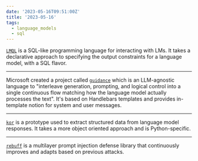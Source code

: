 ```yaml
---
date: '2023-05-16T09:51:00Z'
title: '2023-05-16'
tags:
  - language_models
  - sql
---
```


[`LMQL`](https://docs.lmql.ai/en/latest/index.html) is a SQL-like programming language for interacting with LMs.
It takes a declarative approach to specifying the output constraints for a language model, with a SQL flavor.

---

Microsoft created a project called [`guidance`](https://github.com/microsoft/guidance) which is an LLM-agnostic language to "interleave generation, prompting, and logical control into a single continuous flow matching how the language model actually processes the text".
It's based on Handlebars templates and provides in-template notion for system and user messages.

---

[`kor`](https://github.com/eyurtsev/kor) is a prototype used to extract structured data from language model responses.
It takes a more object oriented approach and is Python-specific.

---

[`rebuff`](https://github.com/woop/rebuff) is a multilayer prompt injection defense library that continuously improves and adapts based on previous attacks.
